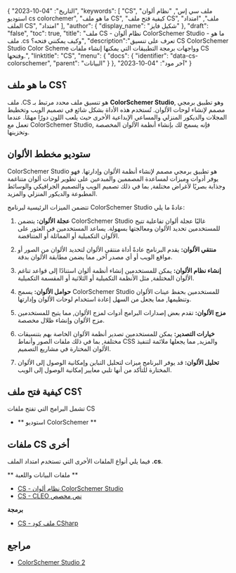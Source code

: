 {
"التاريخ": "04-10-2023",
  "keywords": [
"CS",
"ملف سي إس",
"نظام ألوان استوديو cs colorchemer",
"ما هو ملف CS",
"كيفية فتح ملف CS",
"ملف",
"امتداد الملف CS",
"امتداد"
],
  "author": {
"display_name": "شكيل فايز"
},
"draft": "false",
"toc": true,
"title": "ملف CS - نظام ألوان ColorSchemer Studio - ما هو ملف .cs وكيف يمكنني فتحه؟",
  "description":"تعرف على تنسيق CS ColorSchemer Studio Color Scheme وواجهات برمجة التطبيقات التي يمكنها إنشاء ملفات CS وفتحها.",
"linktitle": "CS",
  "menu": {
    "docs": {
      "identifier": "data-cs-colorschemer",
"parent": "البيانات"
}
},
"آخر مود": "04-10-2023"
}

## ما هو ملف CS؟

ملف .CS هو تنسيق ملف محدد مرتبط بـ **ColorSchemer Studio**, وهو تطبيق برمجي مصمم لإنشاء لوحات الألوان. تُستخدم هذه الأداة بشكل شائع في تصميم الويب وتخطيط المجلات والديكور المنزلي والمساعي الإبداعية الأخرى حيث يلعب اللون دورًا مهمًا. عندما تعمل مع ColorSchemer Studio, فإنه يسمح لك بإنشاء أنظمة الألوان المخصصة وتخزينها.

## ستوديو مخطط الألوان

ColorSchemer Studio هو تطبيق برمجي مصمم لإنشاء أنظمة الألوان وإدارتها. فهو يوفر أدوات وميزات لمساعدة المصممين والمبدعين على تطوير لوحات ألوان متناغمة وجذابة بصريًا لأغراض مختلفة, بما في ذلك تصميم الويب والتصميم الجرافيكي والوسائط المطبوعة والديكور المنزلي والمزيد.

تتضمن الميزات الرئيسية لبرنامج ColorSchemer Studio عادةً ما يلي:

1. **عجلة الألوان:** يتضمن ColorSchemer Studio غالبًا عجلة ألوان تفاعلية تتيح للمستخدمين تحديد الألوان ومعالجتها بسهولة. يساعد المستخدمين في العثور على الألوان التكميلية أو المماثلة أو المتناقضة.
    






2. **منتقي الألوان:** يقدم البرنامج عادةً أداة منتقي الألوان لتحديد الألوان من الصور أو مواقع الويب أو أي مصدر آخر, مما يضمن مطابقة الألوان بدقة.
    






3. **إنشاء نظام الألوان:** يمكن للمستخدمين إنشاء أنظمة ألوان استنادًا إلى قواعد تناغم الألوان المختلفة, مثل الأنظمة التكميلية أو الثلاثية أو المقسمة التكميلية.
    






4. **حوامل الألوان:** يسمح ColorSchemer Studio للمستخدمين بحفظ عينات الألوان وتنظيمها, مما يجعل من السهل إعادة استخدام لوحات الألوان وإدارتها.
    






5. **مزج الألوان:** تقدم بعض إصدارات البرامج أدوات لمزج الألوان, مما يتيح للمستخدمين مزج الألوان وإنشاء ظلال مخصصة.
    






6. **خيارات التصدير:** يمكن للمستخدمين تصدير أنظمة الألوان الخاصة بهم بتنسيقات مختلفة, بما في ذلك ملفات الصور وأنماط CSS والمزيد, مما يجعلها ملائمة لتنفيذ الألوان المختارة في مشاريع التصميم.
    






7. **تحليل الألوان:** قد يوفر البرنامج ميزات لتحليل التباين وإمكانية الوصول إلى الألوان المختارة للتأكد من أنها تلبي معايير إمكانية الوصول إلى الويب.

## كيفية فتح ملف CS؟

تشمل البرامج التي تفتح ملفات CS

- ** استوديو ColorSchemer **

## ملفات CS أخرى

فيما يلي أنواع الملفات الأخرى التي تستخدم امتداد الملف **.cs**.

** ملفات البيانات واللعبة **
- [CS - نظام ألوان ColorSchemer Studio](/ar/data/cs-colorschemer/)
- [CS - CLEO نص مخصص](/ar/game/cs-cleo/)

**برمجة**
- [CS - ملف كود CSharp](/ar/programming/cs/)

## مراجع
* [ColorSchemer Studio 2](https://www.colorschemer.com/)

